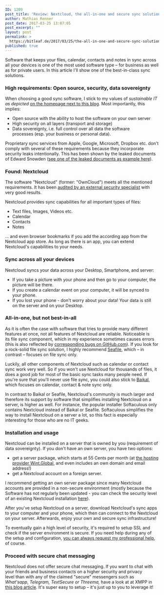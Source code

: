 ```yaml
---
ID: 1209
post_title: 'Review: Nextcloud, the all-in-one and secure sync solution'
author: Mathias Renner
post_date: 2017-03-25 13:07:05
post_excerpt: ""
layout: post
permalink: >
  https://bitleaf.de/2017/03/25/the-all-in-one-and-secure-sync-solution-nextcloud/
published: true
---
```

Software that keeps your files, calendar, contacts and notes in sync across all your devices is one of the most used software type – for business as well as for private users. In this article I'll show one of the best-in-class sync solutions.

<!--more-->
<h3>High requirements: Open source, security, data sovereignty</h3>
When choosing a good sync software, I stick to my values of <em>sustainable IT as depicted </em><a href="https://bitleaf.de/home-english/#features">on the homepage next to this blog</a>. Most importantly, this implies:
<ul>
 	<li>Open source with the ability to host the software on your own server</li>
 	<li>High security on all layers (transport and storage)</li>
 	<li>Data sovereignty, i.e. full control over all data the software processes (esp. your business or personal data).</li>
</ul>
Proprietary sync services from Apple, Google, Microsoft, Dropbox etc. don't comply with several of these requirements because they incorporate security leaks intentionally. This has been shown by the leaked documents of Edward Snowden (<a href="https://www.eff.org/document/2013-06-06-wapo-prism">see one of the leaked documents as example here</a>).
<h3 class="info-title">Found: Nextcloud</h3>
The software "Nextcloud" (former: "OwnCloud") meets all the mentioned requirements. It has been <a href="https://nextcloud.com/wp-content/themes/next/assets/files/NCC_report_full.pdf">audited by an external security specialist</a> with very good results.

Nextcloud provides sync capabilities for all important types of files:
<ul>
 	<li>Text files, Images, Videos etc.</li>
 	<li>Calendar</li>
 	<li>Contacts</li>
 	<li>Notes</li>
</ul>
... and even browser bookmarks if you add the according app from the Nextcloud app store. As long as there is an app, you can extend Nextcloud's capabilities to your needs.
<h3>Sync across all your devices</h3>
Nextcloud syncs your data across your Desktop, Smartphone, and server:
<ul>
 	<li>If you take a picture with your phone and then go to your computer, the picture will be there.</li>
 	<li>If you create a calendar event on your computer, it will be synced to your phone.</li>
 	<li>If you lost your phone - don't worry about your data! Your data is still on the server and on your Desktop.</li>
</ul>
<h3>All-in-one, but not best-in-all</h3>
As it is often the case with software that tries to provide many different features at once, not all features of Nextcloud are reliable. Noticeable is its file sync component, which in my experience sometimes causes errors (this is also reflected by <a href="https://github.com/nextcloud/server/issues?utf8=%E2%9C%93&amp;q=is%3Aissue+sync+error">corresponding bugs on GitHub.com</a>). If you look for a rock-solid file sync solution, I highly recommend <a href="https://www.seafile.com/en/home/">Seafile</a>, which – in contrast – focuses on file sync only.

Luckily, all other components of Nextcloud such as calendar or contact sync work very well. So if you won't use Nextcloud for thousands of files, it does a good job for most of the basic sync tasks many people need. If you're sure that you'll never use file sync, you could also stick to <a href="http://sabre.io/baikal/">Baikal</a>, which focuses on calendar, contact &amp; note sync only.

In contrast to Baikal or Seafile, Nextcloud's community is much larger and therefore its support by software that simplifies installing Nextcloud on a server, is higher as well. For instance, the popular installer Softaculous only contains Nextcloud instead of Baikal or Seafile. Softaculous simplifies the way to install Nextcloud on a server a lot, so this fact is especially interesting for those who are no IT geeks.
<h3>Installation and usage</h3>
Nextcloud can be installed on a server that is owned by you (requirement of data sovereignty). If you don't have an own server, you have two options:
<ul>
 	<li>get a server package, which starts at 55 Cents per month (at <a href="https://wircon-int.net/aff.php?aff=171">the hosting provider Wint.Global</a>, and even includes an own domain and email address!)</li>
 	<li>get a Nextcloud account on a foreign server.</li>
</ul>
I recommend getting an own server package since many Nextcloud accounts are provided in a non-secure environment (mostly because the Software has not regularly been updated - you can check the security level of an existing Nextcloud installation <a href="https://scan.nextcloud.com/">here</a>).

After you've setup Nextcloud on a server, download Nextcloud's sync apps to your computer and your phone, which then can connect to the Nextcloud on your server. Afterwards, enjoy your own and secure sync infrastructure!

To eventually gain a high level of security, it's required to setup SSL and check if the server environment is secure. If you need help during any of the setup and configuration, <a href="https://bitleaf.de/home-english/#contact">you can always request my professional help</a>, of course.
<h3>Proceed with secure chat messaging</h3>
Nextcloud does not offer secure chat messaging. If you want to chat with your friends and business contacts on a higher security and privacy level than with any of the claimed "secure" messengers such as <em>What'sapp</em>, <em>Telegram,</em> <em>TextSecure or</em> <em>Threema,</em> have a look at at XMPP in <a href="https://bitleaf.de/2016/11/28/setup-a-whatsapp-like-chat-messaging-that-respects-your-privacy-in-just-10-minutes/">this blog article</a>. It's super easy to setup – it's just up to you to leverage it!